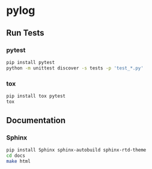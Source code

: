 # pylog

## Run Tests

### pytest

```bash
pip install pytest
python -m unittest discover -s tests -p 'test_*.py'
```

### tox

```bash
pip install tox pytest
tox
```

## Documentation

### Sphinx

```bash
pip install Sphinx sphinx-autobuild sphinx-rtd-theme
cd docs
make html
```
